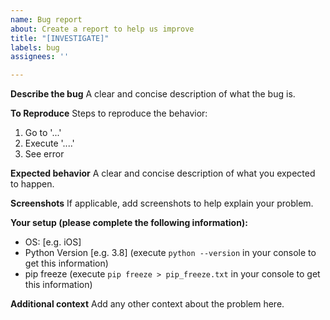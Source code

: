 ```yaml
---
name: Bug report
about: Create a report to help us improve
title: "[INVESTIGATE]"
labels: bug
assignees: ''

---
```


**Describe the bug**
A clear and concise description of what the bug is.

**To Reproduce**
Steps to reproduce the behavior:
1. Go to '...'
2. Execute '....'
3. See error

**Expected behavior**
A clear and concise description of what you expected to happen.

**Screenshots**
If applicable, add screenshots to help explain your problem.

**Your setup (please complete the following information):**
 - OS: [e.g. iOS]
 - Python Version [e.g. 3.8] (execute `python --version` in your console to get this information)
 - pip freeze (execute `pip freeze > pip_freeze.txt` in your console to get this information)

**Additional context**
Add any other context about the problem here.
